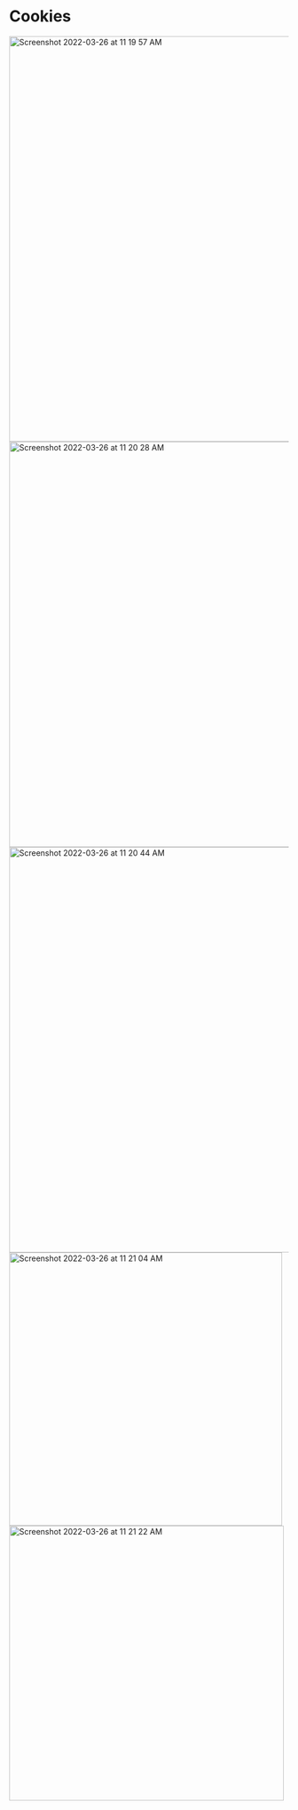 # Cookies


<img width="730" alt="Screenshot 2022-03-26 at 11 19 57 AM" src="https://user-images.githubusercontent.com/89007620/160226726-4d5bb0e5-5600-4b3f-995e-6b0f6436d25a.png">


<img width="730" alt="Screenshot 2022-03-26 at 11 20 28 AM" src="https://user-images.githubusercontent.com/89007620/160226736-68d55d2f-3177-495d-bfba-f69b49a7b889.png">


<img width="730" alt="Screenshot 2022-03-26 at 11 20 44 AM" src="https://user-images.githubusercontent.com/89007620/160226745-4d2ad2b6-7a6d-4b68-98ef-057006683c84.png">


<img width="492" alt="Screenshot 2022-03-26 at 11 21 04 AM" src="https://user-images.githubusercontent.com/89007620/160226747-9d7433c9-b638-491b-b4c3-554a7901e61e.png">


<img width="495" alt="Screenshot 2022-03-26 at 11 21 22 AM" src="https://user-images.githubusercontent.com/89007620/160226756-0ef0176e-546c-4103-9b70-dea186e2dffa.png">
